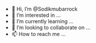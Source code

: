- 👋 Hi, I’m @Sodikmubarrock
- 👀 I’m interested in ...
- 🌱 I’m currently learning ...
- 💞️ I’m looking to collaborate on ...
- 📫 How to reach me ...

<!---
Sodikmubarrock/Sodikmubarrock is a ✨ special ✨ repository because its `README.md` (this file) appears on your GitHub profile.
You can click the Preview link to take a look at your changes.
--->
